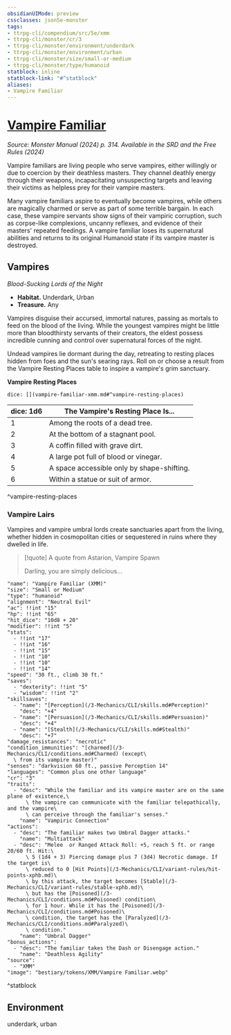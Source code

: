 ```yaml
---
obsidianUIMode: preview
cssclasses: json5e-monster
tags:
- ttrpg-cli/compendium/src/5e/xmm
- ttrpg-cli/monster/cr/3
- ttrpg-cli/monster/environment/underdark
- ttrpg-cli/monster/environment/urban
- ttrpg-cli/monster/size/small-or-medium
- ttrpg-cli/monster/type/humanoid
statblock: inline
statblock-link: "#^statblock"
aliases:
- Vampire Familiar
---
```

# [Vampire Familiar](3-Mechanics\CLI\bestiary\humanoid/vampire-familiar-xmm.md)
*Source: Monster Manual (2024) p. 314. Available in the <span title='Systems Reference Document (5.2)'>SRD</span> and the Free Rules (2024)*  

Vampire familiars are living people who serve vampires, either willingly or due to coercion by their deathless masters. They channel deathly energy through their weapons, incapacitating unsuspecting targets and leaving their victims as helpless prey for their vampire masters.

Many vampire familiars aspire to eventually become vampires, while others are magically charmed or serve as part of some terrible bargain. In each case, these vampire servants show signs of their vampiric corruption, such as corpse-like complexions, uncanny reflexes, and evidence of their masters' repeated feedings. A vampire familiar loses its supernatural abilities and returns to its original Humanoid state if its vampire master is destroyed.

## Vampires

*Blood-Sucking Lords of the Night*

- **Habitat.** Underdark, Urban  
- **Treasure.** Any  

Vampires disguise their accursed, immortal natures, passing as mortals to feed on the blood of the living. While the youngest vampires might be little more than bloodthirsty servants of their creators, the eldest possess incredible cunning and control over supernatural forces of the night.

Undead vampires lie dormant during the day, retreating to resting places hidden from foes and the sun's searing rays. Roll on or choose a result from the Vampire Resting Places table to inspire a vampire's grim sanctuary.

**Vampire Resting Places**

`dice: [](vampire-familiar-xmm.md#^vampire-resting-places)`

| dice: 1d6 | The Vampire's Resting Place Is... |
|-----------|-----------------------------------|
| 1 | Among the roots of a dead tree. |
| 2 | At the bottom of a stagnant pool. |
| 3 | A coffin filled with grave dirt. |
| 4 | A large pot full of blood or vinegar. |
| 5 | A space accessible only by shape-shifting. |
| 6 | Within a statue or suit of armor. |
^vampire-resting-places

### Vampire Lairs

Vampires and vampire umbral lords create sanctuaries apart from the living, whether hidden in cosmopolitan cities or sequestered in ruins where they dwelled in life.

> [!quote] A quote from Astarion, Vampire Spawn  
> 
> Darling, you are simply delicious...


```statblock
"name": "Vampire Familiar (XMM)"
"size": "Small or Medium"
"type": "humanoid"
"alignment": "Neutral Evil"
"ac": !!int "15"
"hp": !!int "65"
"hit_dice": "10d8 + 20"
"modifier": !!int "5"
"stats":
  - !!int "17"
  - !!int "16"
  - !!int "15"
  - !!int "10"
  - !!int "10"
  - !!int "14"
"speed": "30 ft., climb 30 ft."
"saves":
  - "dexterity": !!int "5"
  - "wisdom": !!int "2"
"skillsaves":
  - "name": "[Perception](/3-Mechanics/CLI/skills.md#Perception)"
    "desc": "+4"
  - "name": "[Persuasion](/3-Mechanics/CLI/skills.md#Persuasion)"
    "desc": "+4"
  - "name": "[Stealth](/3-Mechanics/CLI/skills.md#Stealth)"
    "desc": "+7"
"damage_resistances": "necrotic"
"condition_immunities": "[charmed](/3-Mechanics/CLI/conditions.md#Charmed) (except\
  \ from its vampire master)"
"senses": "darkvision 60 ft., passive Perception 14"
"languages": "Common plus one other language"
"cr": "3"
"traits":
  - "desc": "While the familiar and its vampire master are on the same plane of existence,\
      \ the vampire can communicate with the familiar telepathically, and the vampire\
      \ can perceive through the familiar's senses."
    "name": "Vampiric Connection"
"actions":
  - "desc": "The familiar makes two Umbral Dagger attacks."
    "name": "Multiattack"
  - "desc": "Melee  or Ranged Attack Roll: +5, reach 5 ft. or range 20/60 ft. Hit:\
      \ 5 (1d4 + 3) Piercing damage plus 7 (3d4) Necrotic damage. If the target is\
      \ reduced to 0 [Hit Points](/3-Mechanics/CLI/variant-rules/hit-points-xphb.md)\
      \ by this attack, the target becomes [Stable](/3-Mechanics/CLI/variant-rules/stable-xphb.md)\
      \ but has the [Poisoned](/3-Mechanics/CLI/conditions.md#Poisoned) condition\
      \ for 1 hour. While it has the [Poisoned](/3-Mechanics/CLI/conditions.md#Poisoned)\
      \ condition, the target has the [Paralyzed](/3-Mechanics/CLI/conditions.md#Paralyzed)\
      \ condition."
    "name": "Umbral Dagger"
"bonus_actions":
  - "desc": "The familiar takes the Dash or Disengage action."
    "name": "Deathless Agility"
"source":
  - "XMM"
"image": "bestiary/tokens/XMM/Vampire Familiar.webp"
```
^statblock

## Environment

underdark, urban